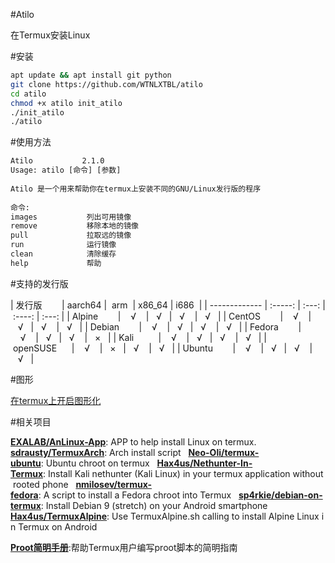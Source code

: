 #Atilo 
  
 在Termux安装Linux 
  
 #安装 
  
 ``` bash 
 apt update && apt install git python
git clone https://github.com/WTNLXTBL/atilo
cd atilo
chmod +x atilo init_atilo
./init_atilo
./atilo
 ``` 
  
 #使用方法 
  
 ``` bash 
 Atilo           2.1.0 
 Usage: atilo [命令] [参数] 
  
 Atilo 是一个用来帮助你在termux上安装不同的GNU/Linux发行版的程序 
  
 命令: 
 images           列出可用镜像 
 remove           移除本地的镜像 
 pull             拉取远的镜像 
 run              运行镜像 
 clean            清除缓存 
 help             帮助 
 ``` 
  
 #支持的发行版 
  
 | 发行版        | aarch64 |  arm  | x86_64 | i686  | 
 | ------------- | :-----: | :---: | :----: | :---: | 
 | Alpine        |    √    |   √   |   √    |   √   | 
 | CentOS        |    √    |   √   |   √    |   √   | 
 | Debian        |    √    |   √   |   √    |   √   | 
 | Fedora        |    √    |   √   |   √    |   ×   | 
 | Kali          |    √    |   √   |   √    |   √   | 
 | openSUSE      |    √    |   ×   |   √    |   √   | 
 | Ubuntu        |    √    |   √   |   √    |   √   | 
  
 #图形 
  
 [在termux上开启图形化](https://yadominjinta.github.io/2018/07/30/GUI-on-termux.html) 
    
 #相关项目 
  
 **[EXALAB/AnLinux-App](https://github.com/EXALAB/AnLinux-App)**: APP to help install Linux on termux.   
 **[sdrausty/TermuxArch](https://github.com/sdrausty/TermuxArch)**: Arch install script   
 **[Neo-Oli/termux-ubuntu](https://github.com/Neo-Oli/termux-ubuntu)**: Ubuntu chroot on termux   
 **[Hax4us/Nethunter-In-Termux](https://github.com/Hax4us/Nethunter-In-Termux)**: Install Kali nethunter (Kali Linux) in your termux application without rooted phone   
 **[nmilosev/termux-fedora](https://github.com/nmilosev/termux-fedora)**: A script to install a Fedora chroot into Termux   
 **[sp4rkie/debian-on-termux](https://github.com/sp4rkie/debian-on-termux)**: Install Debian 9 (stretch) on your Android smartphone 
 **[Hax4us/TermuxAlpine](https://github.com/Hax4us/TermuxAlpine)**: Use TermuxAlpine.sh calling to install Alpine Linux in Termux on Android 
  
 **[Proot简明手册](https://github.com/myfreess/Mytermuxdoc/wiki/Proot)**:帮助Termux用户编写proot脚本的简明指南
